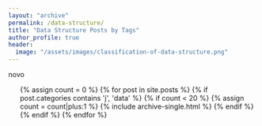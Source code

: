 ```yaml
---
layout: "archive"
permalink: /data-structure/
title: "Data Structure Posts by Tags"
author_profile: true
header:
  image: "/assets/images/classification-of-data-structure.png"
---
```

novo

<ul class="posts">
{% assign count = 0 %}
{% for post in site.posts %}
  {% if post.categories contains 'j', 'data' %}
    {% if count < 20 %}
      {% assign count = count|plus:1 %}
      {% include archive-single.html %}
    {% endif %}
  {% endif %}
{% endfor %}
